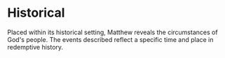 # Historical

Placed within its historical setting, Matthew reveals the circumstances of God's people. The events described reflect a specific time and place in redemptive history.

